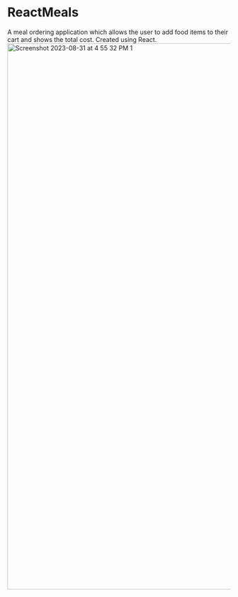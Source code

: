 # ReactMeals
A meal ordering application which allows the user to add food items to their cart and shows the total cost. Created using React.
<img width="1231" alt="Screenshot 2023-08-31 at 4 55 32 PM 1" src="https://github.com/mohamk29/ReactMeals/assets/49575465/b3b14998-1ea7-4554-915c-11fa2f92fd1f">
